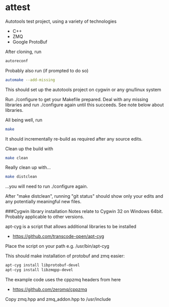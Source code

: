 # attest
Autotools test project, using a variety of technologies
- C++
- ZMQ 
- Google ProtoBuf

After cloning, run 
```bash
autoreconf
```
Probably also run (if prompted to do so)
```bash
automake --add-missing
```

This should set up the autotools project on cygwin or any gnu/linux system

Run ./configure to get your Makefile prepared. 
Deal with any missing libraries and run ./configure again until this succeeds.
See note below about libraries.

All being well, run
```bash
make
```
It should incrementally re-build as required after any source edits.

Clean up the build with 
```bash
make clean
```

Really clean up with...
```bash
make distclean
```
...you will need to run ./configure again.

After "make distclean", running "git status" should show only your edits and any potentially meaningful new files.


###Cygwin library installation
Notes relate to Cygwin 32 on Windows 64bit. Probably applicable to other versions.

apt-cyg is a script that allows additional libraries to be installed
- https://github.com/transcode-open/apt-cyg

Place the script on your path e.g. /usr/bin/apt-cyg

This should make installation of protobuf and zmq easier:
```bash
apt-cyg install libprotobuf-devel
apt-cyg install libzmqpp-devel
```

The example code uses the cppzmq headers from here 
- https://github.com/zeromq/cppzmq

Copy zmq.hpp and zmq_addon.hpp to /usr/include


